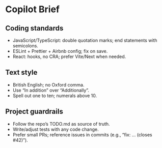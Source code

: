 # Copilot Brief

## Coding standards

- JavaScript/TypeScript: double quotation marks; end statements with semicolons.
- ESLint + Prettier + Airbnb config; fix on save.
- React: hooks, no CRA; prefer Vite/Next when needed.

## Text style

- British English; no Oxford comma.
- Use “In addition” over “Additionally”.
- Spell out one to ten; numerals above 10.

## Project guardrails

- Follow the repo’s TODO.md as source of truth.
- Write/adjust tests with any code change.
- Prefer small PRs; reference issues in commits (e.g., “fix: … (closes #42)”).
